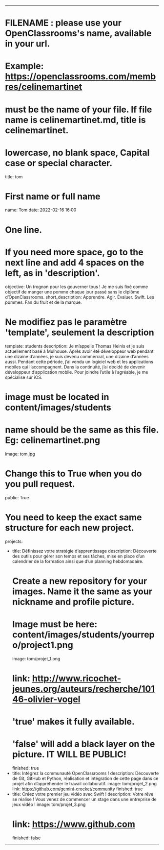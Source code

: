 ---

# FILENAME : please use your OpenClassrooms's name, available in your url.
# Example: https://openclassrooms.com/membres/celinemartinet
# must be the name of your file. If file name is celinemartinet.md, title is celinemartinet.
# lowercase, no blank space, Capital case or special character.
title: tom

# First name or full name
name: Tom
date: 2022-02-16 16:00

# One line.
# If you need more space, go to the next line and add 4 spaces on the left, as in 'description'.
objective: 
    Un trognon pour les gouverner tous ! Je me suis fixé comme objectif de manger une pomme 
    chaque jour passé sans le diplôme d’OpenClassrooms.
short_description: Apprendre. Agir. Évaluer. Swift. Les pommes. Fan du fruit et de la marque.

# Ne modifiez pas le paramètre 'template', seulement la description
template: students
description:
    Je m’appelle Thomas Heinis et je suis actuellement basé à Mulhouse. Après avoir
    été développeur web pendant une dizaine d’années, je suis devenu commercial,
    une dizaine d’années aussi. Pendant cette période, j’ai vendu un logiciel web
    et les applications mobiles qui l’accompagnent. Dans la continuité, j’ai décidé
    de devenir développeur d’application mobile. Pour joindre l’utile
    à l’agréable, je me spécialise sur iOS.
	
# image must be located in content/images/students
# name should be the same as this file. Eg: celinemartinet.png
image: tom.jpg

# Change this to True when you do you pull request.
public: True

# You need to keep the exact same structure for each new project.
projects:
  - title: Définissez votre stratégie d’apprentissage
    description: Découverte des outils pour gérer son temps et ses tâches, mise en place d’un calendrier de la formation ainsi que d’un planning hebdomadaire.
    # Create a new repository for your images. Name it the same as your nickname and profile picture.
    # Image must be here: content/images/students/yourrepo/project1.png
    image: tom/projet_1.png
    # link: http://www.ricochet-jeunes.org/auteurs/recherche/10146-olivier-vogel
    # 'true' makes it fully available.
    # 'false' will add a black layer on the picture. IT WILL BE PUBLIC!
    finished: true
  - title: Intégrez la communauté OpenClassrooms !
    description: Découverte de Git, GitHub et Python, réalisation et intégration de cette page dans ce projet afin d’appréhender le travail collaboratif. 
    image: tom/projet_2.png
    link: https://github.com/gemini-crocket/community
    finished: true
  - title: Créez votre premier jeu vidéo avec Swift !
    description: Votre rêve se réalise ! Vous venez de commencer un stage dans une entreprise de jeux vidéo !
    image: tom/projet_3.png
    # link: https://www.github.com
    finished: false
---